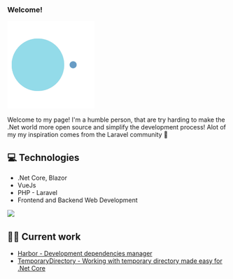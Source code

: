 
### Welcome!

<img src = 'https://github.com/andersmandersen/andersmandersen/blob/main/images/eater_v2.gif?raw=true' />

Welcome to my page! I'm a humble person, that are try harding to make the .Net world more open source and simplify the development process!
Alot of my my inspiration comes from the Laravel community 🎉

## 💻 Technologies

* .Net Core, Blazor
* VueJs
* PHP - Laravel
* Frontend and Backend Web Development

<img src = "https://github-readme-stats.vercel.app/api/top-langs/?username=andersmandersen&layout=compact">
 
## 👷‍♂️ Current work

* [Harbor - Development dependencies manager](https://github.com/andersmandersen/harbor)
* [TemporaryDirectory - Working with temporary directory made easy for .Net Core](https://github.com/andersmandersen/TemporaryDirectory)
 
